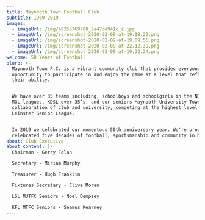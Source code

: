 ```yaml
---
title: Maynooth Town Football Club
subtitle: 1969-2019
images:
  - imageUrl: /img/40256769780_2e47de941c_z.jpg
  - imageUrl: /img/screenshot-2020-02-09-at-19.18.22.png
  - imageUrl: /img/screenshot-2020-02-09-at-19.09.55.png
  - imageUrl: /img/screenshot-2020-02-09-at-22.12.39.png
  - imageUrl: /img/screenshot-2020-02-09-at-19.32.24.png
welcome: 50 Years of Football
blurb: >-
  Maynooth Town F.C. is a vibrant community club that provides everyone with the
  opportunity to participate in and enjoy the game at a level that reflects
  their ability. 


  We have over 35 teams including, schoolboys and schoolgirls in the NDSL and
  MGL leagues, KDSL over 35’s, and our seniors Maynooth University Town - a
  collaboration of club and university, competing at the highest level in the
  Leinster Senior League.


  In 2019 we celebrated our momentous 50th anniversary year. We're proud to have
  celebrated five decades of football, sportsmanship and community in Maynooth.
about: Club Executive
about_content: |-
  Chairman - Gerry Folan

  Secretary - Miriam Murphy

  Treasurer - Hugh Franklin

  Fixtures Secretary - Clive Moran

  LSL MUTFC Seniors - Noel Dempsey

  KFL MTFC Seniors - Seamus Kearney
---
```



